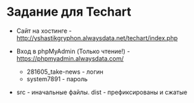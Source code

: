 # Задание для Techart

* Сайт на хостинге - http://yshastikgryphon.alwaysdata.net/techart/index.php
* Вход в phpMyAdmin (Только чтение!) - https://phpmyadmin.alwaysdata.com/
  - 281605_take-news  - логин 
  - system7891 - пароль
    
* src - иначальные файлы. dist - префиксированы и сжатые
